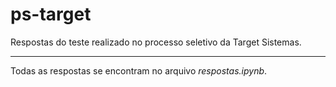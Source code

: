# ps-target

Respostas do teste realizado no processo seletivo da Target Sistemas.

---

Todas as respostas se encontram no arquivo _respostas.ipynb_.
